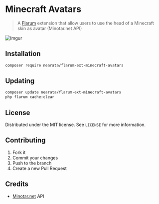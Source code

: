# Minecraft Avatars

> A [Flarum](https://flarum.org) extension that allow users to use the head of a Minecraft skin as avatar (Minotar.net API)

![Imgur](https://imgur.com/TYQpdEk.gif)

## Installation

```sh
composer require nearata/flarum-ext-minecraft-avatars
```

## Updating

```sh
composer update nearata/flarum-ext-minecraft-avatars
php flarum cache:clear
```

## License

Distributed under the MIT license. See `LICENSE` for more information.

## Contributing

1. Fork it
2. Commit your changes
3. Push to the branch
4. Create a new Pull Request

## Credits

- [Minotar.net](https://minotar.net/) API
